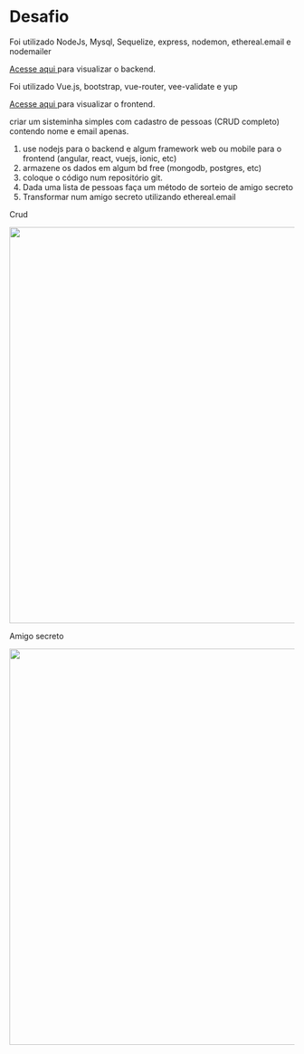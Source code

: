# Desafio

Foi utilizado NodeJs, Mysql, Sequelize, express, nodemon,  ethereal.email e nodemailer 

<a href="https://github.com/LuanSatiro/Desafio/tree/main/backdesafio"> Acesse aqui </a> para visualizar o backend.
 
Foi utilizado Vue.js, bootstrap, vue-router, vee-validate e yup

<a href="https://github.com/LuanSatiro/Desafio/tree/main/frontdesafio/desafio"> Acesse aqui </a> para visualizar o frontend.
 
criar um sisteminha simples com cadastro de pessoas (CRUD completo) contendo nome e email apenas.
1. use nodejs para o backend e algum framework web ou mobile para o frontend (angular, react, vuejs, ionic, etc)
2. armazene os dados em algum bd free (mongodb, postgres, etc)
3. coloque o código num repositório git.
4. Dada uma lista de pessoas faça um método de sorteio de amigo secreto
5. Transformar num amigo secreto utilizando ethereal.email

Crud

<img src="https://user-images.githubusercontent.com/42500368/120163780-42064e80-c1d0-11eb-9af1-6cd3ac0b673c.gif" width="900" height="700" />
 
 Amigo secreto
 
<img src=" https://user-images.githubusercontent.com/42500368/121613063-16862e00-ca32-11eb-934b-46f942371d2d.gif" width="900" height="700" />
 


